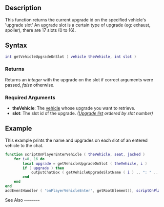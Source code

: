 Description
-----------

This function returns the current upgrade id on the specified vehicle's 'upgrade slot' An upgrade slot is a certain type of upgrade (eg: exhaust, spoiler), there are 17 slots (0 to 16).

Syntax
------

``` lua
int getVehicleUpgradeOnSlot ( vehicle theVehicle, int slot )
```

### Returns

Returns an *integer* with the upgrade on the slot if correct arguments were passed, *false* otherwise.

### Required Arguments

-   **theVehicle**: The [vehicle](/docs/vehicle.md "wikilink") whose upgrade you want to retrieve.
-   **slot**: The slot id of the upgrade. *([Upgrade list](/docs/Upgrade_list.md "wikilink") ordered by slot number)*

Example
-------

<section name="Server" class="server" show="true">
This example prints the name and upgrades on each slot of an entered vehicle to the chat.

``` lua
function scriptOnPlayerEnterVehicle ( theVehicle, seat, jacked )
    for i=0, 16 do
        local upgrade = getVehicleUpgradeOnSlot ( theVehicle, i )
        if ( upgrade ) then
            outputChatBox ( getVehicleUpgradeSlotName ( i ) .. ": " .. upgrade)
        end
    end
end
addEventHandler ( "onPlayerVehicleEnter", getRootElement(), scriptOnPlayerEnterVehicle )
```

</section>
See Also
--------
